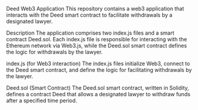 Deed Web3 Application
This repository contains a web3 application that interacts with the Deed smart contract to facilitate withdrawals by a designated lawyer.

Description
The application comprises two index.js files and a smart contract Deed.sol. Each index.js file is responsible for interacting with the Ethereum network via Web3.js, while the Deed.sol smart contract defines the logic for withdrawals by the lawyer.

index.js (for Web3 interaction)
The index.js files initialize Web3, connect to the Deed smart contract, and define the logic for facilitating withdrawals by the lawyer.

Deed.sol (Smart Contract)
The Deed.sol smart contract, written in Solidity, defines a contract Deed that allows a designated lawyer to withdraw funds after a specified time period.
